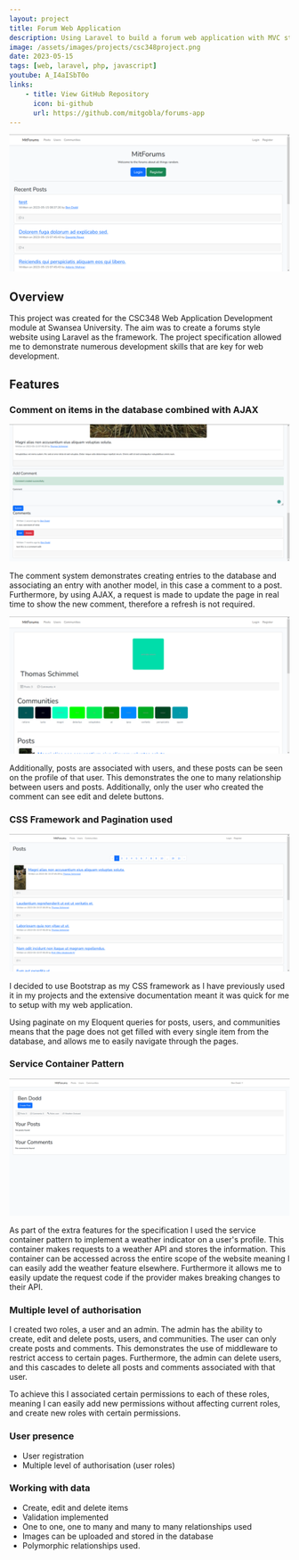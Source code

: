 ```yaml
---
layout: project
title: Forum Web Application
description: Using Laravel to build a forum web application with MVC structure, Eloquent ORM, Blade templating engine, and more.
image: /assets/images/projects/csc348project.png
date: 2023-05-15
tags: [web, laravel, php, javascript]
youtube: A_I4aISbT0o
links:
    - title: View GitHub Repository
      icon: bi-github
      url: https://github.com/mitgobla/forums-app
---
```


![Home Screen](/assets/images/projects/csc348project/home.png)

## Overview

This project was created for the CSC348 Web Application Development module at Swansea University. The aim was to create a forums style website using Laravel as the framework. The project specification allowed me to demonstrate numerous development skills that are key for web development.

## Features

### Comment on items in the database combined with AJAX

![Comment](/assets/images/projects/csc348project/comment.png)

The comment system demonstrates creating entries to the database and associating an entry with another model, in this case a comment to a post. Furthermore, by using AJAX, a request is made to update the page in real time to show the new comment, therefore a refresh is not required.

![User](/assets/images/projects/csc348project/user.png)

Additionally, posts are associated with users, and these posts can be seen on the profile of that user. This demonstrates the one to many relationship between users and posts. Additionally, only the user who created the comment can see edit and delete buttons.

### CSS Framework and Pagination used

![Posts](/assets/images/projects/csc348project/posts.png)

I decided to use Bootstrap as my CSS framework as I have previously used it in my projects and the extensive documentation meant it was quick for me to setup with my web application.

Using paginate on my Eloquent queries for posts, users, and communities means that the page does not get filled with every single item from the database, and allows me to easily navigate through the pages.

### Service Container Pattern

![Profile](/assets/images/projects/csc348project/profile.png)

As part of the extra features for the specification I used the service container pattern to implement a weather indicator on a user's profile. This container makes requests to a weather API and stores the information. This container can be accessed across the entire scope of the website meaning I can easily add the weather feature elsewhere. Furthermore it allows me to easily update the request code if the provider makes breaking changes to their API.

### Multiple level of authorisation

I created two roles, a user and an admin. The admin has the ability to create, edit and delete posts, users, and communities. The user can only create posts and comments. This demonstrates the use of middleware to restrict access to certain pages. Furthermore, the admin can delete users, and this cascades to delete all posts and comments associated with that user.

To achieve this I associated certain permissions to each of these roles, meaning I can easily add new permissions without affecting current roles, and create new roles with certain permissions.

### User presence

- User registration
- Multiple level of authorisation (user roles)

### Working with data

- Create, edit and delete items
- Validation implemented
- One to one, one to many and many to many relationships used
- Images can be uploaded and stored in the database
- Polymorphic relationships used.

